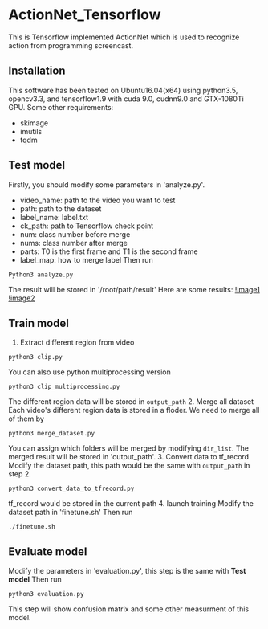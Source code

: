 # ActionNet_Tensorflow
This is Tensorflow implemented ActionNet which is used to recognize action from programming screencast. 

## Installation
This software has been tested on Ubuntu16.04(x64) using python3.5, opencv3.3, and tensorflow1.9 with cuda 9.0, cudnn9.0 and GTX-1080Ti GPU.
Some other requirements:
  - skimage
  - imutils
  - tqdm

## Test model
Firstly, you should modify some parameters in 'analyze.py'. 
  - video_name: path to the video you want to test
  - path: path to the dataset
  - label_name: label.txt
  - ck_path: path to Tensorflow check point
  - num: class number before merge
  - nums: class number after merge
  - parts: T0 is the first frame and T1 is the second frame
  - label_map: how to merge label
Then run
```
Python3 analyze.py
```
The result will be stored in '/root/path/result'
Here are some results:
[!image1](https://github.com/dehaisea/ActionNet/blob/master/data/result/00644.jpg)
[!image2](https://github.com/dehaisea/ActionNet/blob/master/data/result/00781.jpg)

## Train model
1. Extract different region from video 
```
python3 clip.py
```
You can also use python multiprocessing version
```
python3 clip_multiprocessing.py
```
The different region data will be stored in `output_path`
2. Merge all dataset
Each video's different region data is stored in a floder. We need to merge all of them by
```
python3 merge_dataset.py
```
You can assign which folders will be merged by modifying `dir_list`.
The merged result will be stored in 'output_path'.
3. Convert data to tf_record
Modify the dataset path, this path would be the same with `output_path` in step 2.
```
python3 convert_data_to_tfrecord.py
```
tf_record would be stored in the current path
4. launch training
Modify the dataset path in 'finetune.sh'
Then run
```
./finetune.sh
```

## Evaluate model
Modify the parameters in 'evaluation.py', this step is the same with **Test model**
Then run
```
python3 evaluation.py
```
This step will show confusion matrix and some other measurment of this model.



